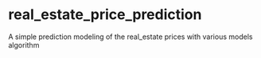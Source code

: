 # real_estate_price_prediction
A simple prediction modeling of the real_estate prices with various models algorithm
